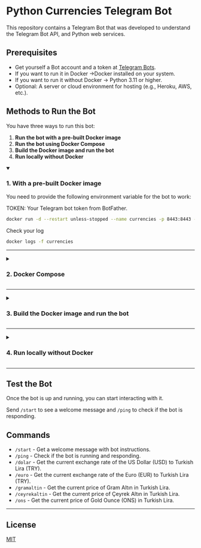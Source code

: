 
# Python Currencies Telegram Bot

This repository contains a Telegram Bot that was developed to understand the Telegram Bot API, and Python web services.


## Prerequisites

- Get yourself a Bot account and a token at [Telegram Bots](https://core.telegram.org/bots).
- If you want to run it in Docker ->Docker installed on your system.
- If you want to run it without Docker -> Python 3.11 or higher.
- Optional: A server or cloud environment for hosting (e.g., Heroku, AWS, etc.).


## Methods to Run the Bot

You have three ways to run this bot: 

1. **Run the bot with a pre-built Docker image**
2. **Run the bot using Docker Compose**
3. **Build the Docker image and run the bot**
4. **Run locally without Docker**

<details open>
  <summary><h3>1. With a pre-built Docker image</h3></summary> 

You need to provide the following environment variable for the bot to work:

TOKEN: Your Telegram bot token from BotFather.

```bash
docker run -d --restart unless-stopped --name currencies -p 8443:8443 -e TOKEN="your-telegram-bot-token" gdagtekin/currency-bot
```

Check your log

```bash
docker logs -f currencies
```

</details>

---

<details>
  <summary><h3>2. Docker Compose</h3></summary> 

You need to provide the following environment variable for the bot to work:

TOKEN: Your Telegram bot token from BotFather.

```yaml
version: '3.9'
services:
  currencies:
    image: gdagtekin/currency-bot:latest
    restart: unless-stopped
    container_name: currencies
    ports:
      - "8443:8443"
    environment:
      - TOKEN=your-telegram-bot-token
```


Start the bot with Docker Compose

```bash
docker-compose up -d
```

Check your log

```bash
docker logs -f currencies
```

</details>

---

<details>
  <summary><h3>3. Build the Docker image and run the bot</h3></summary> 


Clone the project

```bash
  git clone https://github.com/gdagtekin/Python-Currencies-Telegram-Bot
```

Go to the project directory

```bash
  cd Python-Currencies-Telegram-Bot
```

Build the Docker Image

```bash
docker build -t currency-bot .
```

Run the following command to start the bot in the container

You need to provide the following environment variable for the bot to work:

TOKEN: Your Telegram bot token from BotFather.

### Run the Docker Container

```bash
docker run -d --restart unless-stopped --name currencies -p 8443:8443 -e TOKEN="your-telegram-bot-token" currency-bot
```

Check your log

```bash
docker logs -f currencies
```

</details>

---

<details>
  <summary><h3>4. Run locally without Docker</h3></summary> 

```bash
  git clone https://github.com/gdagtekin/Python-Currencies-Telegram-Bot
```

Go to the project directory

```bash
  cd Python-Currencies-Telegram-Bot
```

Install pipenv

```bash
  pip install pipenv
```

Install dependencies

```bash
  pipenv install
```

Replace YOUR-TELEGRAM-BOT-TOKEN in the Const.py file with your Telegram Bot Token.

Start the bot

```bash
  python CurrenciesBot.py
```

</details>

---

## Test the Bot
Once the bot is up and running, you can start interacting with it. 

Send `/start` to see a welcome message and `/ping` to check if the bot is responding.

## Commands

- `/start` - Get a welcome message with bot instructions.
- `/ping` - Check if the bot is running and responding.
- `/dolar` - Get the current exchange rate of the US Dollar (USD) to Turkish Lira (TRY).
- `/euro` - Get the current exchange rate of the Euro (EUR) to Turkish Lira (TRY).
- `/gramaltin` - Get the current price of Gram Altın in Turkish Lira.
- `/ceyrekaltin` - Get the current price of Çeyrek Altın in Turkish Lira.
- `/ons` - Get the current price of Gold Ounce (ONS) in Turkish Lira.

---

## License

[MIT](https://choosealicense.com/licenses/mit/)